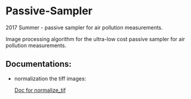 # Passive-Sampler
2017 Summer - passive sampler for air pollution measurements.

Image processing algorithm for the ultra-low cost passive sampler for air pollution measurements.

## Documentations:
* normalization the tiff images: 

     [Doc for normalize_tif](https://github.com/cniii/Passive-Sampler/blob/master/Normalizatoin_README.md)
